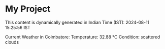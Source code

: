# My Project

This content is dynamically generated in Indian Time (IST): 2024-08-11 15:25:56 IST


Current Weather in Coimbatore:
Temperature: 32.88 °C
Condition: scattered clouds
